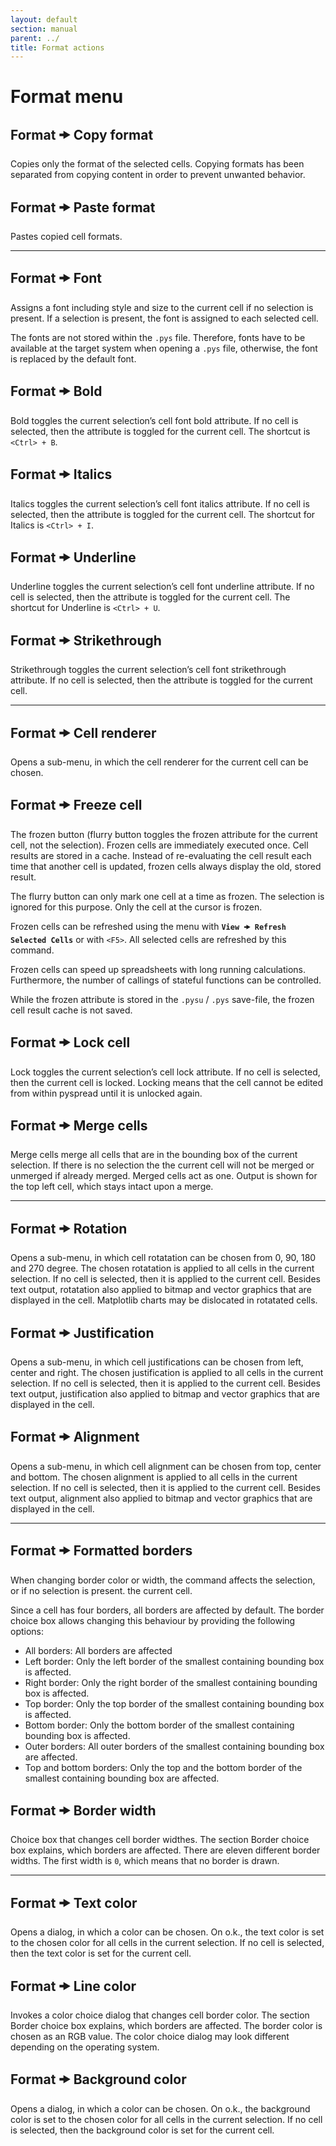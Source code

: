 ```yaml
---
layout: default
section: manual
parent: ../
title: Format actions
---
```


# Format menu

## Format 🠞 Copy format

Copies only the format of the selected cells. Copying formats has been separated from copying content in order to prevent unwanted behavior.

## Format 🠞 Paste format

Pastes copied cell formats.

----------

## Format 🠞 Font
Assigns a font including style and size to the current cell if no selection is present. If a selection is present, the  font is assigned to each selected cell.

The fonts are not stored within the `.pys` file. Therefore, fonts have to be available at the target system when opening a `.pys` file, otherwise, the font is replaced by the default font.

## Format 🠞 Bold
Bold toggles the current selection’s cell font bold attribute. If no cell is selected, then the attribute is toggled for the current cell. The shortcut is `<Ctrl> + B`.

## Format 🠞 Italics
Italics toggles the current selection’s cell font italics attribute. If no cell is selected, then the attribute is toggled for the current cell. The shortcut for Italics is `<Ctrl> + I`.

## Format 🠞 Underline
Underline toggles the current selection’s cell font underline attribute. If no cell is selected, then the attribute is toggled for the current cell. The shortcut for Underline is `<Ctrl> + U`.

## Format 🠞 Strikethrough
Strikethrough toggles the current selection’s cell font strikethrough attribute. If no cell is selected, then the attribute is toggled for the current cell.


----------

## Format 🠞 Cell renderer

Opens a sub-menu, in which the cell renderer for the current cell can be chosen.

## Format 🠞 Freeze cell

The frozen button (flurry button toggles the frozen attribute for the current cell, not the selection). Frozen cells are immediately executed once. Cell results are stored in a cache. Instead of re-evaluating the cell result each time that another cell is updated, frozen cells always display the old, stored result.

The flurry button can only mark one cell at a time as frozen. The selection is ignored for this purpose. Only the cell at the cursor is frozen.

Frozen cells can be refreshed using the menu with **`View 🠞 Refresh Selected Cells`** or with `<F5>`. All selected cells are refreshed by this command.

Frozen cells can speed up spreadsheets with long running calculations. Furthermore, the number of callings of stateful functions can be controlled.

While the frozen attribute is stored in the `.pysu` / `.pys` save-file, the frozen cell result cache is not saved.

## Format 🠞 Lock cell

Lock toggles the current selection’s cell lock attribute. If no cell is selected, then the current cell is locked. Locking means that the cell cannot be edited from within pyspread until it is unlocked again.

## Format 🠞 Merge cells

Merge cells merge all cells that are in the bounding box of the current selection. If there is no selection the the current cell will not be merged or unmerged if already merged. Merged cells act as one. Output is shown for the top left cell, which stays intact upon a merge.


----------


## Format 🠞 Rotation

Opens a sub-menu, in which cell rotatation can be chosen from 0, 90, 180 and 270 degree. The chosen rotatation is applied to all cells in the current selection. If no cell is selected, then it is applied to the current cell. Besides text output, rotatation also applied to bitmap and vector graphics that are displayed in the cell. Matplotlib charts may be dislocated in rotatated cells.

## Format 🠞 Justification

Opens a sub-menu, in which cell justifications can be chosen from left, center and right. The chosen justification is applied to all cells in the current selection. If no cell is selected, then it is applied to the current cell. Besides text output, justification also applied to bitmap and vector graphics that are displayed in the cell.

## Format 🠞 Alignment

Opens a sub-menu, in which cell alignment can be chosen from top, center and bottom. The chosen alignment is applied to all cells in the current selection. If no cell is selected, then it is applied to the current cell. Besides text output, alignment also applied to bitmap and vector graphics that are displayed in the cell.

----------

## Format 🠞 Formatted borders

When changing border color or width, the command affects the selection, or if no selection is present. the current cell.

Since a cell has four borders, all borders are affected by default. The border choice box allows changing this
behaviour by providing the following options:

- All borders: All borders are affected
- Left border: Only the left border of the smallest containing bounding box is affected.
- Right border: Only the right border of the smallest containing bounding box is affected.
- Top border: Only the top border of the smallest containing bounding box is affected.
- Bottom border: Only the bottom border of the smallest containing bounding box is affected.
- Outer borders: All outer borders of the smallest containing bounding box are affected.
- Top and bottom borders: Only the top and the bottom border of the smallest containing bounding box are affected.

## Format 🠞 Border width

Choice box that changes cell border widthes. The section Border choice box explains, which borders are affected. There are eleven different border widths. The first width is `0`, which means that no border is drawn.

----------

## Format 🠞 Text color

Opens a dialog, in which a color can be chosen. On o.k., the text color is set to the chosen color for all cells in the current selection. If no cell is selected, then the text color is set for the current cell.

## Format 🠞 Line color

Invokes a color choice dialog that changes cell border color. The section Border choice box explains, which borders are affected. The border color is chosen as an RGB value. The color choice dialog may look different depending on the operating system.

## Format 🠞 Background color
Opens a dialog, in which a color can be chosen. On o.k., the background color is set to the chosen color for all cells in the current selection. If no cell is selected, then the background color is set for the current cell.
